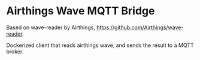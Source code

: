 # Airthings Wave MQTT Bridge

Based on wave-reader by Airthings, https://github.com/Airthings/wave-reader.

Dockerized client that reads airthings wave, and sends the result to a MQTT broker.
